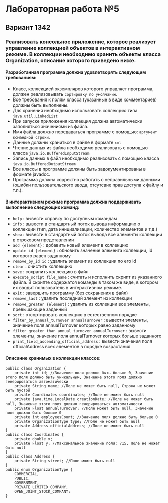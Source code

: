 # Лабораторная работа №5
## Вариант 1342

### Реализовать консольное приложение, которое реализует управление коллекцией объектов в интерактивном режиме. В коллекции необходимо хранить объекты класса Organization, описание которого приведено ниже.
  #### Разработанная программа должна удовлетворять следующим требованиям:

  - Класс, коллекцией экземпляров которого управляет программа, должен реализовывать `сортировку по умолчанию`.
  - Все требования к полям класса (указанные в виде комментариев) должны быть выполнены.
  - Для хранения необходимо использовать коллекцию типа `java.util.LinkedList`
  - При запуске приложения коллекция должна автоматически заполняться значениями из файла.
  - Имя файла должно передаваться программе с помощью: `аргумент командной строки`.
  - Данные должны храниться в файле в формате `xml`
  - Чтение данных из файла необходимо реализовать с помощью класса `java.io.BufferedInputStream`
  - Запись данных в файл необходимо реализовать с помощью класса `java.io.BufferedOutputStream`
  - Все классы в программе должны быть задокументированы в формате javadoc.
  - Программа должна корректно работать с неправильными данными (ошибки пользовательского ввода, отсутсвие прав доступа к файлу и т.п.).

  #### В интерактивном режиме программа должна поддерживать выполнение следующих команд:
  
  - `help` : вывести справку по доступным командам
  - `info` : вывести в стандартный поток вывода информацию о коллекции (тип, дата инициализации, количество элементов и т.д.)
  - `show` : вывести в стандартный поток вывода все элементы коллекции в строковом представлении
  - `add {element}` : добавить новый элемент в коллекцию
  - `update id {element}` : обновить значение элемента коллекции, id которого равен заданному
  - `remove_by_id id` : удалить элемент из коллекции по его id
  - `clear` : очистить коллекцию
  - `save` : сохранить коллекцию в файл
  - `execute_script file_name` : считать и исполнить скрипт из указанного файла. В скрипте содержатся команды в таком же виде, в котором их вводит пользователь в интерактивном режиме.
  - `exit` : завершить программу (без сохранения в файл)
  - `remove_last` : удалить последний элемент из коллекции
  - `remove_greater {element}` : удалить из коллекции все элементы, превышающие заданный
  - `sort` : отсортировать коллекцию в естественном порядке
  - `filter_by_annual_turnover annualTurnover` : вывести элементы, значение поля annualTurnover которых равно заданному
  - `filter_greater_than_annual_turnover annualTurnover` : вывести элементы, значение поля annualTurnover которых больше заданного
  - `print_field_ascending_official_address` : вывести значения поля officialAddress всех элементов в порядке возрастания

  #### Описание хранимых в коллекции классов:

    public class Organization {
        private int id; //Значение поля должно быть больше 0, Значение этого поля должно быть уникальным, Значение этого поля должно генерироваться автоматически
        private String name; //Поле не может быть null, Строка не может быть пустой
        private Coordinates coordinates; //Поле не может быть null
        private java.time.LocalDate creationDate; //Поле не может быть null, Значение этого поля должно генерироваться автоматически
        private Float annualTurnover; //Поле может быть null, Значение поля должно быть больше 0
        private int employeesCount; //Значение поля должно быть больше 0
        private OrganizationType type; //Поле не может быть null
        private Address officialAddress; //Поле не может быть null
    }
    public class Coordinates {
        private double x;
        private Float y; //Максимальное значение поля: 715, Поле не может быть null
    }
    public class Address {
        private String street; //Поле может быть null
    }
    public enum OrganizationType {
        COMMERCIAL,
        PUBLIC,
        GOVERNMENT,
        PRIVATE_LIMITED_COMPANY,
        OPEN_JOINT_STOCK_COMPANY;
    }
